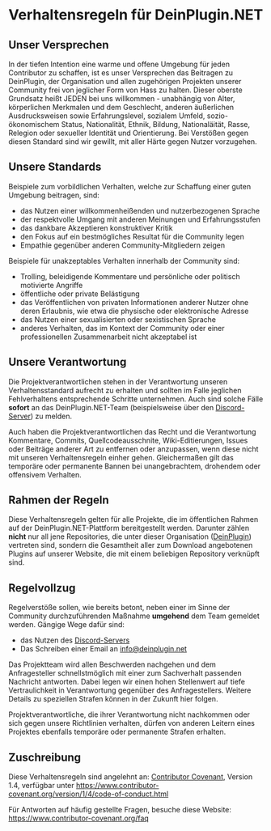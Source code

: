 # Verhaltensregeln für DeinPlugin.NET

## Unser Versprechen

In der tiefen Intention eine warme und offene Umgebung für jeden Contributor zu schaffen, ist es unser Versprechen das Beitragen zu DeinPlugin, der Organisation und allen zugehörigen Projekten unserer Community frei von jeglicher Form von Hass zu halten. Dieser oberste Grundsatz heißt JEDEN bei uns willkommen - unabhängig von Alter, körperlichen Merkmalen und dem Geschlecht, anderen äußerlichen Ausdrucksweisen sowie Erfahrungslevel, sozialem Umfeld, sozio-ökonomischem Status, Nationalität, Ethnik, Bildung, Nationaläität, Rasse, Relegion oder sexueller Identität und Orientierung.
Bei Verstößen gegen diesen Standard sind wir gewillt, mit aller Härte gegen Nutzer vorzugehen.

## Unsere Standards

Beispiele zum vorbildlichen Verhalten, welche zur Schaffung einer guten Umgebung beitragen, sind:

* das Nutzen einer willkommenheißenden und nutzerbezogenen Sprache
* der respektvolle Umgang mit anderen Meinungen und Erfahrungsstufen
* das dankbare Akzeptieren konstruktiver Kritik
* den Fokus auf ein bestmögliches Resultat für die Community legen
* Empathie gegenüber anderen Community-Mitgliedern zeigen

Beispiele für unakzeptables Verhalten innerhalb der Community sind:

* Trolling, beleidigende Kommentare und persönliche oder politisch motivierte Angriffe
* öffentliche oder private Belästigung
* das Veröffentlichen von privaten Informationen anderer Nutzer ohne deren Erlaubnis, wie etwa die physische oder elektronische Adresse
* das Nutzen einer sexualisierten oder sexistischen Sprache
* anderes Verhalten, das im Kontext der Community oder einer professionellen Zusammenarbeit nicht akzeptabel ist

## Unsere Verantwortung

Die Projektverantwortlichen stehen in der Verantwortung unseren Verhaltensstandard aufrecht zu erhalten und sollten im Falle jeglichen Fehlverhaltens entsprechende Schritte unternehmen. Auch sind solche Fälle **sofort** an das DeinPlugin.NET-Team (beispielsweise über den [Discord-Server](https://discord.gg/azG4wxrQWy)) zu melden.

Auch haben die Projektverantwortlichen das Recht und die Verantwortung Kommentare, Commits, Quellcodeausschnite, Wiki-Editierungen, Issues oder Beiträge anderer Art zu entfernen oder anzupassen, wenn diese nicht mit unseren Verhaltensregeln einher gehen. Gleichermaßen gilt das temporäre oder permanente Bannen bei unangebrachtem, drohendem oder offensivem Verhalten.

## Rahmen der Regeln

Diese Verhaltensregeln gelten für alle Projekte, die im öffentlichen Rahmen auf der DeinPlugin.NET-Plattform bereitgestellt werden. Darunter zählen **nicht** nur all jene Repositories, die unter dieser Organisation ([DeinPlugin](https://github.com/DeinPlugin)) vertreten sind, sondern die Gesamtheit aller zum Download angebotenen Plugins auf unserer Website, die mit einem beliebigen Repository verknüpft sind.

## Regelvollzug

Regelverstöße sollen, wie bereits betont, neben einer im Sinne der Community durchzuführenden Maßnahme **umgehend** dem Team gemeldet werden. Gängige Wege dafür sind:
- das Nutzen des [Discord-Servers](https://discord.gg/azG4wxrQWy)
- Das Schreiben einer Email an info@deinplugin.net

Das Projektteam wird allen Beschwerden nachgehen und dem Anfragesteller schnellstmöglich mit einer zum Sachverhalt passenden Nachricht antworten. Dabei legen wir einen hohen Stellenwert auf tiefe Vertraulichkeit in Verantwortung gegenüber des Anfragestellers.
Weitere Details zu speziellen Strafen können in der Zukunft hier folgen.

Projektverantwortliche, die ihrer Verantwortung nicht nachkommen oder sich gegen unsere Richtlinien verhalten, dürfen von anderen Leitern eines Projektes ebenfalls temporäre oder permanente Strafen erhalten.

## Zuschreibung

Diese Verhaltensregeln sind angelehnt an: [Contributor Covenant][homepage], Version 1.4,
verfügbar unter https://www.contributor-covenant.org/version/1/4/code-of-conduct.html

[homepage]: https://www.contributor-covenant.org

Für Antworten auf häufig gestellte Fragen, besuche diese Website:
https://www.contributor-covenant.org/faq